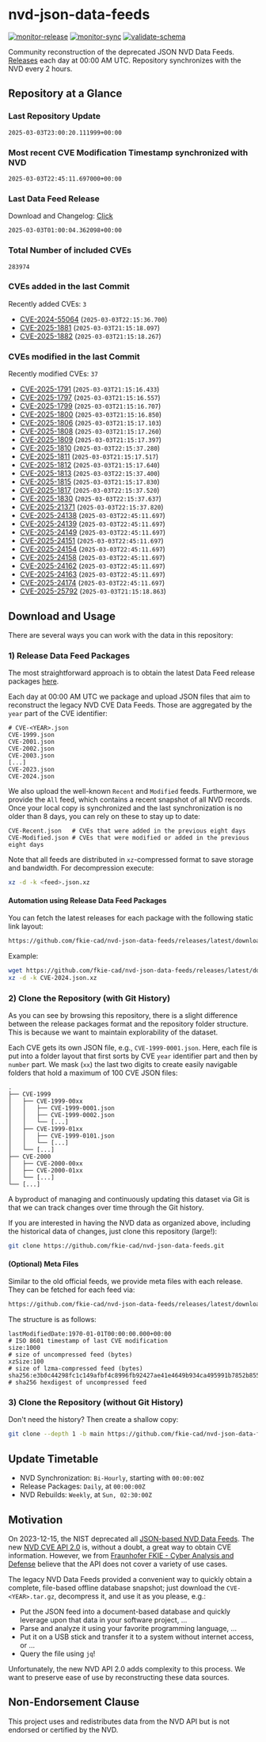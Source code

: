 # nvd-json-data-feeds

[![monitor-release](https://github.com/fkie-cad/nvd-json-data-feeds/actions/workflows/monitor_release.yml/badge.svg)](https://github.com/fkie-cad/nvd-json-data-feeds/actions/workflows/monitor_release.yml)
[![monitor-sync](https://github.com/fkie-cad/nvd-json-data-feeds/actions/workflows/monitor_sync.yml/badge.svg)](https://github.com/fkie-cad/nvd-json-data-feeds/actions/workflows/monitor_sync.yml)
[![validate-schema](https://github.com/fkie-cad/nvd-json-data-feeds/actions/workflows/validate_schema.yml/badge.svg)](https://github.com/fkie-cad/nvd-json-data-feeds/actions/workflows/validate_schema.yml)

Community reconstruction of the deprecated JSON NVD Data Feeds.
[Releases](https://github.com/fkie-cad/nvd-json-data-feeds/releases/latest) each day at 00:00 AM UTC.
Repository synchronizes with the NVD every 2 hours.

## Repository at a Glance

### Last Repository Update

```plain
2025-03-03T23:00:20.111999+00:00
```

### Most recent CVE Modification Timestamp synchronized with NVD

```plain
2025-03-03T22:45:11.697000+00:00
```

### Last Data Feed Release

Download and Changelog: [Click](https://github.com/fkie-cad/nvd-json-data-feeds/releases/latest)

```plain
2025-03-03T01:00:04.362098+00:00
```

### Total Number of included CVEs

```plain
283974
```

### CVEs added in the last Commit

Recently added CVEs: `3`

- [CVE-2024-55064](CVE-2024/CVE-2024-550xx/CVE-2024-55064.json) (`2025-03-03T22:15:36.700`)
- [CVE-2025-1881](CVE-2025/CVE-2025-18xx/CVE-2025-1881.json) (`2025-03-03T21:15:18.097`)
- [CVE-2025-1882](CVE-2025/CVE-2025-18xx/CVE-2025-1882.json) (`2025-03-03T21:15:18.267`)


### CVEs modified in the last Commit

Recently modified CVEs: `37`

- [CVE-2025-1791](CVE-2025/CVE-2025-17xx/CVE-2025-1791.json) (`2025-03-03T21:15:16.433`)
- [CVE-2025-1797](CVE-2025/CVE-2025-17xx/CVE-2025-1797.json) (`2025-03-03T21:15:16.557`)
- [CVE-2025-1799](CVE-2025/CVE-2025-17xx/CVE-2025-1799.json) (`2025-03-03T21:15:16.707`)
- [CVE-2025-1800](CVE-2025/CVE-2025-18xx/CVE-2025-1800.json) (`2025-03-03T21:15:16.850`)
- [CVE-2025-1806](CVE-2025/CVE-2025-18xx/CVE-2025-1806.json) (`2025-03-03T21:15:17.103`)
- [CVE-2025-1808](CVE-2025/CVE-2025-18xx/CVE-2025-1808.json) (`2025-03-03T21:15:17.260`)
- [CVE-2025-1809](CVE-2025/CVE-2025-18xx/CVE-2025-1809.json) (`2025-03-03T21:15:17.397`)
- [CVE-2025-1810](CVE-2025/CVE-2025-18xx/CVE-2025-1810.json) (`2025-03-03T22:15:37.280`)
- [CVE-2025-1811](CVE-2025/CVE-2025-18xx/CVE-2025-1811.json) (`2025-03-03T21:15:17.517`)
- [CVE-2025-1812](CVE-2025/CVE-2025-18xx/CVE-2025-1812.json) (`2025-03-03T21:15:17.640`)
- [CVE-2025-1813](CVE-2025/CVE-2025-18xx/CVE-2025-1813.json) (`2025-03-03T22:15:37.400`)
- [CVE-2025-1815](CVE-2025/CVE-2025-18xx/CVE-2025-1815.json) (`2025-03-03T21:15:17.830`)
- [CVE-2025-1817](CVE-2025/CVE-2025-18xx/CVE-2025-1817.json) (`2025-03-03T22:15:37.520`)
- [CVE-2025-1830](CVE-2025/CVE-2025-18xx/CVE-2025-1830.json) (`2025-03-03T22:15:37.637`)
- [CVE-2025-21371](CVE-2025/CVE-2025-213xx/CVE-2025-21371.json) (`2025-03-03T22:15:37.820`)
- [CVE-2025-24138](CVE-2025/CVE-2025-241xx/CVE-2025-24138.json) (`2025-03-03T22:45:11.697`)
- [CVE-2025-24139](CVE-2025/CVE-2025-241xx/CVE-2025-24139.json) (`2025-03-03T22:45:11.697`)
- [CVE-2025-24149](CVE-2025/CVE-2025-241xx/CVE-2025-24149.json) (`2025-03-03T22:45:11.697`)
- [CVE-2025-24151](CVE-2025/CVE-2025-241xx/CVE-2025-24151.json) (`2025-03-03T22:45:11.697`)
- [CVE-2025-24154](CVE-2025/CVE-2025-241xx/CVE-2025-24154.json) (`2025-03-03T22:45:11.697`)
- [CVE-2025-24158](CVE-2025/CVE-2025-241xx/CVE-2025-24158.json) (`2025-03-03T22:45:11.697`)
- [CVE-2025-24162](CVE-2025/CVE-2025-241xx/CVE-2025-24162.json) (`2025-03-03T22:45:11.697`)
- [CVE-2025-24163](CVE-2025/CVE-2025-241xx/CVE-2025-24163.json) (`2025-03-03T22:45:11.697`)
- [CVE-2025-24174](CVE-2025/CVE-2025-241xx/CVE-2025-24174.json) (`2025-03-03T22:45:11.697`)
- [CVE-2025-25792](CVE-2025/CVE-2025-257xx/CVE-2025-25792.json) (`2025-03-03T21:15:18.863`)


## Download and Usage

There are several ways you can work with the data in this repository:

### 1) Release Data Feed Packages

The most straightforward approach is to obtain the latest Data Feed release packages [here](https://github.com/fkie-cad/nvd-json-data-feeds/releases/latest).

Each day at 00:00 AM UTC we package and upload JSON files that aim to reconstruct the legacy NVD CVE Data Feeds.
Those are aggregated by the `year` part of the CVE identifier:

```
# CVE-<YEAR>.json
CVE-1999.json
CVE-2001.json
CVE-2002.json
CVE-2003.json
[...]
CVE-2023.json
CVE-2024.json
```

We also upload the well-known `Recent` and `Modified` feeds.
Furthermore, we provide the `All` feed, which contains a recent snapshot of all NVD records.
Once your local copy is synchronized and the last synchronization is no older than 8 days, you can rely on these to stay up to date:

```plain
CVE-Recent.json   # CVEs that were added in the previous eight days
CVE-Modified.json # CVEs that were modified or added in the previous eight days
```

Note that all feeds are distributed in `xz`-compressed format to save storage and bandwidth.
For decompression execute:

```sh
xz -d -k <feed>.json.xz
```

#### Automation using Release Data Feed Packages

You can fetch the latest releases for each package with the following static link layout:

```sh
https://github.com/fkie-cad/nvd-json-data-feeds/releases/latest/download/CVE-<YEAR>.json.xz
```

Example:

```sh
wget https://github.com/fkie-cad/nvd-json-data-feeds/releases/latest/download/CVE-2024.json.xz
xz -d -k CVE-2024.json.xz
```

### 2) Clone the Repository (with Git History)

As you can see by browsing this repository, there is a slight difference between the release packages format and the repository folder structure.
This is because we want to maintain explorability of the dataset.

Each CVE gets its own JSON file, e.g., `CVE-1999-0001.json`.
Here, each file is put into a folder layout that first sorts by CVE `year` identifier part and then by `number` part.
We mask (`xx`) the last two digits to create easily navigable folders that hold a maximum of 100 CVE JSON files:

```plain
.
├── CVE-1999
│   ├── CVE-1999-00xx
│   │   ├── CVE-1999-0001.json
│   │   ├── CVE-1999-0002.json
│   │   └── [...]
│   ├── CVE-1999-01xx
│   │   ├── CVE-1999-0101.json
│   │   └── [...]
│   └── [...]
├── CVE-2000
│   ├── CVE-2000-00xx
│   ├── CVE-2000-01xx
│   └── [...]
└── [...]
```

A byproduct of managing and continuously updating this dataset via Git is that we can track changes over time through the Git history.

If you are interested in having the NVD data as organized above, including the historical data of changes, just clone this repository (large!):

```sh
git clone https://github.com/fkie-cad/nvd-json-data-feeds.git
```

#### (Optional) Meta Files

Similar to the old official feeds, we provide meta files with each release. They can be fetched for each feed via:

```sh
https://github.com/fkie-cad/nvd-json-data-feeds/releases/latest/download/CVE-<YEAR>.meta
```

The structure is as follows:

```plain
lastModifiedDate:1970-01-01T00:00:00.000+00:00                          # ISO 8601 timestamp of last CVE modification
size:1000                                                               # size of uncompressed feed (bytes)
xzSize:100                                                              # size of lzma-compressed feed (bytes)
sha256:e3b0c44298fc1c149afbf4c8996fb92427ae41e4649b934ca495991b7852b855 # sha256 hexdigest of uncompressed feed
```

### 3) Clone the Repository (without Git History)

Don't need the history? Then create a shallow copy:

```sh
git clone --depth 1 -b main https://github.com/fkie-cad/nvd-json-data-feeds.git
```


## Update Timetable

* NVD Synchronization: `Bi-Hourly`, starting with `00:00:00Z`
* Release Packages: `Daily`, at `00:00:00Z`
* NVD Rebuilds: `Weekly`, at `Sun, 02:30:00Z`


## Motivation

On 2023-12-15, the NIST deprecated all [JSON-based NVD Data Feeds](https://nvd.nist.gov/vuln/data-feeds#divRetirementBanner-1).
The new [NVD CVE API 2.0](https://nvd.nist.gov/developers/vulnerabilities) is, without a doubt, a great way to obtain CVE information.
However, we from [Fraunhofer FKIE - Cyber Analysis and Defense](https://www.fkie.fraunhofer.de/en/departments/cad.html) believe that the API does not cover a variety of use cases.

The legacy NVD Data Feeds provided a convenient way to quickly obtain a complete, file-based offline database snapshot; just download the `CVE-<YEAR>.tar.gz`, decompress it, and use it as you please, e.g.:

- Put the JSON feed into a document-based database and quickly leverage upon that data in your software project, ...
- Parse and analyze it using your favorite programming language, ...
- Put it on a USB stick and transfer it to a system without internet access, or ...
- Query the file using `jq`!

Unfortunately, the new NVD API 2.0 adds complexity to this process.
We want to preserve ease of use by reconstructing these data sources.

## Non-Endorsement Clause

This project uses and redistributes data from the NVD API but is not endorsed or certified by the NVD.
